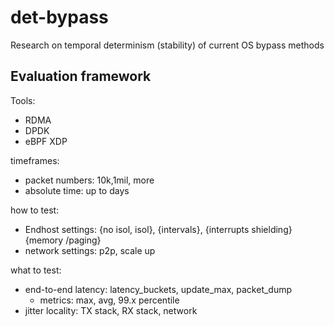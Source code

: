# det-bypass
Research on temporal determinism (stability) of current OS bypass methods


## Evaluation framework
Tools:
- RDMA
- DPDK
- eBPF XDP

timeframes:
- packet numbers: 10k,1mil, more
- absolute time: up to days

how to test: 
- Endhost settings: {no isol, isol}, {intervals}, {interrupts shielding} {memory
/paging}
- network settings: p2p, scale up

what to test: 
- end-to-end latency: latency_buckets, update_max, packet_dump
    - metrics: max, avg, 99.x percentile  
- jitter locality: TX stack, RX stack, network